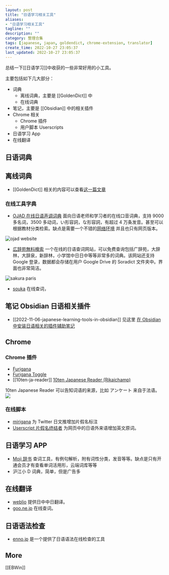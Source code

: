 ```yaml
---
layout: post
title: "日语学习相关工具"
aliases:
- "日语学习相关工具"
tagline: ""
description: ""
category: 整理合集
tags: [japanese, japan, goldendict, chrome-extension, translator]
create_time: 2022-10-27 23:05:37
last_updated: 2022-10-27 23:05:37
---
```


总结一下[[日语学习]]中收获的一些非常好用的小工具。

主要包括如下几大部分：

- 词典
  - 离线词典，主要是 [[GoldenDict]] 中
  - 在线词典
- 笔记，主要是 [[Obsidian]] 中的相关插件
- Chrome 相关
  - Chrome 插件
  - 用户脚本 Userscripts
- 日语学习 App
- 在线翻译

## 日语词典

## 离线词典

- [[GoldenDict]] 相关的内容可以查看[这一篇文章](https://blog.einverne.info/post/2022/10/japanese-goldendict-dictionary.html)

### 在线工具字典

- [OJAD 在线日语声调词典](https://www.gavo.t.u-tokyo.ac.jp/ojad/) 面向日语老师和学习者的在线口音词典，支持 9000 多名词，3500 多动词，い形容詞，な形容詞，有超过 4 万条发音。甚至可以根据教材分类检索。缺点是需要一个不错的[网络环境](https://board.gtk.pw) 并且也只有网页版本。

![ojad website](https://photo.einverne.info/images/2022/10/27/RrWn.png)

- [広辞苑無料検索](https://sakura-paris.org/dict/) 一个在线的日语查词网站，可以免费查询包括广辞苑，大辞林，大辞泉，新辞林，小学馆中日日中等等非常多的词典。该网站还支持 Google 登录，数据都会存储在用户 Google Drive 的 Soradict 文件夹中。界面也非常简洁。

![sakura paris](https://photo.einverne.info/images/2022/10/27/Rtfl.png)

- [souka](https://soukaapp.com/) 在线查词，

## 笔记 Obsidian 日语相关插件

- [[2022-11-06-japanese-learning-tools-in-obsidian]] 见这里 [在 Obsidian 中安装日语相关的插件辅助笔记](/post/2022/11/japanese-learning-tools-in-obsidian.html)

## Chrome

### Chrome 插件

- [Furigana](https://chrome.google.com/webstore/detail/furigana/ingbigompaecaefaoihaicmkgepkmkeg)
- [Furigana Toggle](https://chrome.google.com/webstore/detail/furigana-toggle/nkkjdpdmojaobchjkhhlfgeopllbldcg/related)
- [[10ten-ja-reader]]  [10ten Japanese Reader (Rikaichamp)](https://chrome.google.com/webstore/detail/10ten-japanese-reader-rik/pnmaklegiibbioifkmfkgpfnmdehdfan) 

10ten Japanese Reader 可以告知词语的来源，比如 アンケート 来自于法语。
![](https://photo.einverne.info/images/2023/01/12/g2wr.png)

### 在线脚本

- [mirigana](https://chrome.google.com/webstore/detail/mirigana/hbekfodhcnfpkmoeaijgbamedofonjib) 为 Twitter 日文推增加片假名标注
- [Userscript 片假名终结者](https://greasyfork.org/zh-CN/scripts/33268-katakana-terminator) 为网页中的日语外来语增加英文原词。

## 日语学习 APP

- [Moji 辞书](https://www.mojidict.com/) 查词工具，有例句解析，附有词性分类，发音等等。缺点是只有开通会员才有查看单词活用形，云端词库等等
- 沪江小 D 词典，简单，但是广告多

## 在线翻译

- [weblio](https://cjjc.weblio.jp/) 提供日中中日翻译。
- [goo.ne.jp](https://dictionary.goo.ne.jp/) 在线查词。

## 日语语法检查

- [enno.jp](https://enno.jp/) 是一个提供了日语语法在线检查的工具

## More

[[EBWin]]
